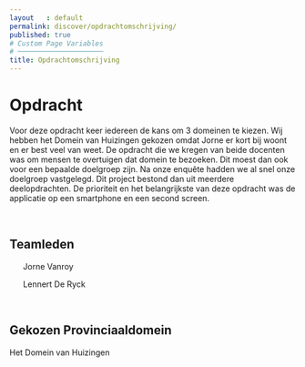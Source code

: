 ```yaml
---
layout   : default
permalink: discover/opdrachtomschrijving/
published: true
# Custom Page Variables
# ─────────────────────
title: Opdrachtomschrijving
---
```


<h1>Opdracht</h1>
<p>Voor deze opdracht keer iedereen de kans om 3 domeinen te kiezen. Wij hebben het Domein van Huizingen gekozen omdat Jorne er kort bij woont en er best veel van weet. De opdracht die we kregen van beide docenten was om mensen te overtuigen dat domein te bezoeken. Dit moest dan ook voor een bepaalde doelgroep zijn. Na onze enquête hadden we al snel onze doelgroep vastgelegd. Dit project bestond dan uit meerdere deelopdrachten. De prioriteit en het belangrijkste van deze opdracht was de applicatie op een smartphone en een second screen.</p><br>

<h2>Teamleden</h2>
<ol> Jorne Vanroy </ol>
<ol> Lennert De Ryck </ol><br>

<h2>Gekozen Provinciaaldomein</h2>
<p>Het Domein van Huizingen</p>
